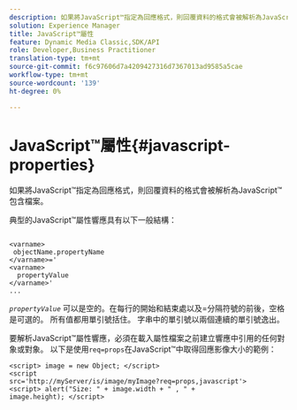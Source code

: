 ```yaml
---
description: 如果將JavaScript™指定為回應格式，則回覆資料的格式會被解析為JavaScript™包含檔案。
solution: Experience Manager
title: JavaScript™屬性
feature: Dynamic Media Classic,SDK/API
role: Developer,Business Practitioner
translation-type: tm+mt
source-git-commit: f6c97606d7a4209427316d7367013ad9585a5cae
workflow-type: tm+mt
source-wordcount: '139'
ht-degree: 0%

---
```



# JavaScript™屬性{#javascript-properties}

如果將JavaScript™指定為回應格式，則回覆資料的格式會被解析為JavaScript™包含檔案。

典型的JavaScript™屬性響應具有以下一般結構：

```
           
<varname> 
 objectName.propertyName 
</varname>=' 
<varname>
  propertyValue 
</varname>' 
...
```

*`propertyValue`* 可以是空的。在每行的開始和結束處以及=分隔符號的前後，空格是可選的。 所有值都用單引號括住。 字串中的單引號以兩個連續的單引號逸出。

要解析JavaScript™屬性響應，必須在載入屬性檔案之前建立響應中引用的任何對象或對象。 以下是使用`req=props`在JavaScript™中取得回應影像大小的範例：

```
<script> image = new Object; </script> 
<script 
src='http://myServer/is/image/myImage?req=props,javascript'> 
<script> alert("Size: " + image.width + " , " + 
image.height); </script>
```

